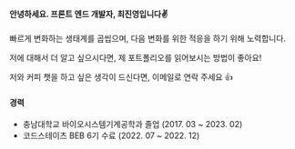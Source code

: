 #### 안녕하세요. 프론트 엔드 개발자, 최진영입니다✌️

빠르게 변화하는 생태계를 곱씹으며, 다음 변화를 위한 적응을 하기 위해 노력합니다.

저에 대해서 더 알고 싶으시다면, 제 포트폴리오를 읽어보시는 방법이 좋아요!

저와 커피 챗을 하고 싶은 생각이 드신다면, 이메일로 연락 주세요 👍

#### 경력

+ 충남대학교 바이오시스템기계공학과 졸업 (2017. 03 ~ 2023. 02)
+ 코드스테이츠 BEB 6기 수료 (2022. 07 ~ 2022. 12)
<!--
**CDDWNE/CDDWNE** is a ✨ _special_ ✨ repository because its `README.md` (this file) appears on your GitHub profile.

Here are some ideas to get you started:

- 🔭 I’m currently working on ...
- 🌱 I’m currently learning ...
- 👯 I’m looking to collaborate on ...
- 🤔 I’m looking for help with ...
- 💬 Ask me about ...
- 📫 How to reach me: ...
- 😄 Pronouns: ...
- ⚡ Fun fact: ...
-->
